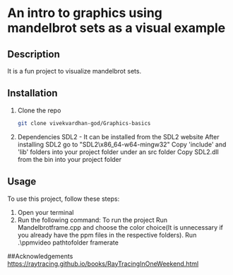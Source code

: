 # An intro to graphics using mandelbrot sets as a visual example

## Description
It is a fun project to visualize mandelbrot sets.


## Installation

1. Clone the repo
    ```sh
    git clone vivekvardhan-god/Graphics-basics
    ```
2. Dependencies
    SDL2 - It can be installed from the SDL2 website
    After installing SDL2 go to "SDL2\x86_64-w64-mingw32"
    Copy 'include' and 'lib' folders into your project folder under an src folder
    Copy SDL2.dll from the bin into your project folder
   
## Usage

To use this project, follow these steps:

1. Open your terminal
2. Run the following command:
    To run the project
    Run Mandelbrotframe.cpp and choose the color choice(It is unnecessary if you already have the ppm files in the respective folders).
    Run .\ppmvideo pathtofolder framerate

##Acknowledgements
https://raytracing.github.io/books/RayTracingInOneWeekend.html
